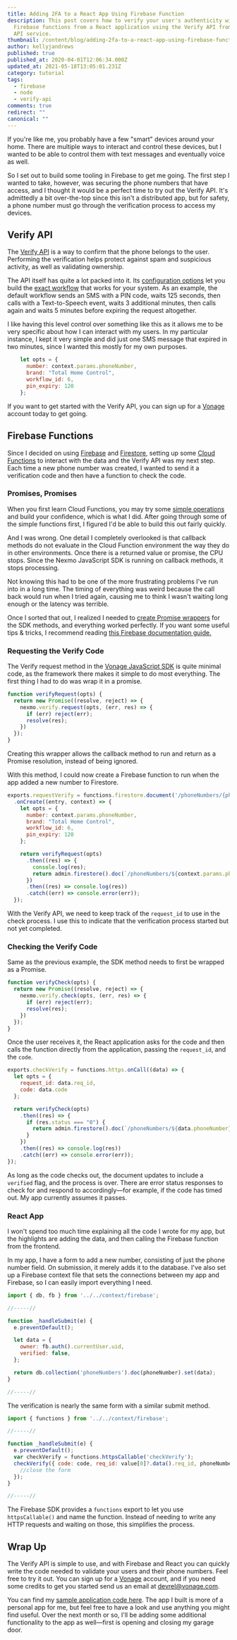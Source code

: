 ```yaml
---
title: Adding 2FA to a React App Using Firebase Function
description: This post covers how to verify your user's authenticity with
  Firebase functions from a React application using the Verify API from Vonage
  API service.
thumbnail: /content/blog/adding-2fa-to-a-react-app-using-firebase-function/E_Verify-with-React-Firebase_1200x600.png
author: kellyjandrews
published: true
published_at: 2020-04-01T12:06:34.000Z
updated_at: 2021-05-18T13:05:01.231Z
category: tutorial
tags:
  - firebase
  - node
  - verify-api
comments: true
redirect: ""
canonical: ""
---
```

If you're like me, you probably have a few "smart" devices around your home. There are multiple ways to interact and control these devices, but I wanted to be able to control them with text messages and eventually voice as well.  

So I set out to build some tooling in Firebase to get me going.  The first step I wanted to take, however, was securing the phone numbers that have access, and I thought it would be a perfect time to try out the Verify API. It's admittedly a bit over-the-top since this isn't a distributed app, but for safety, a phone number must go through the verification process to access my devices.  

<sign-up number></sign-up>

## Verify API

The [Verify API](https://developer.nexmo.com/verify/overview) is a way to confirm that the phone belongs to the user.  Performing the verification helps protect against spam and suspicious activity, as well as validating ownership.  

The API itself has quite a lot packed into it. Its [configuration options](https://developer.nexmo.com/verify/guides/changing-default-timings) let you build the [exact workflow](https://developer.nexmo.com/verify/guides/workflows-and-events) that works for your system. As an example, the default workflow sends an SMS with a PIN code, waits 125 seconds, then calls with a Text-to-Speech event, waits 3 additional minutes, then calls again and waits 5 minutes before expiring the request altogether.

I like having this level control over something like this as it allows me to be very specific about how I can interact with my users. In my particular instance, I kept it very simple and did just one SMS message that expired in two minutes, since I wanted this mostly for my own purposes.

```js
    let opts = {
      number: context.params.phoneNumber,
      brand: "Total Home Control",
      workflow_id: 6,
      pin_expiry: 120
    };
```

If you want to get started with the Verify API, you can sign up for a [Vonage](https://dashboard.nexmo.com/sign-up) account today to get going.

## Firebase Functions

Since I decided on using [Firebase](https://firebase.google.com/) and [Firestore](https://firebase.google.com/products/firestore), setting up some [Cloud Functions](https://firebase.google.com/products/functions) to interact with the data and the Verify API was my next step. Each time a new phone number was created, I wanted to send it a verification code and then have a function to check the code.  

### Promises, Promises

When you first learn Cloud Functions, you may try some [simple operations](https://firebase.google.com/docs/functions/get-started) and build your confidence,  which is what I did. After going through some of the simple functions first, I figured I'd be able to build this out fairly quickly.  

And I was wrong.  One detail I completely overlooked is that callback methods do not evaluate in the Cloud Function environment the way they do in other environments. Once there is a returned value or promise, the CPU stops. Since the Nexmo JavaScript SDK is running on callback methods, it stops processing.

Not knowing this had to be one of the more frustrating problems I've run into in a long time.  The timing of everything was weird because the call back would run when I tried again, causing me to think I wasn't waiting long enough or the latency was terrible.  

Once I sorted that out, I realized I needed to [create Promise wrappers](https://developer.mozilla.org/en-US/docs/Web/JavaScript/Guide/Using_promises) for the SDK methods, and everything worked perfectly. If you want some useful tips & tricks, I recommend reading [this Firebase documentation guide.](https://firebase.google.com/docs/functions/tips)

### Requesting the Verify Code

The Verify request method in the [Vonage JavaScript SDK](https://developer.vonage.com/sdk/stitch/javascript/) is quite minimal code, as the framework there makes it simple to do most everything. The first thing I had to do was wrap it in a promise.

```js
function verifyRequest(opts) {
  return new Promise((resolve, reject) => {
    nexmo.verify.request(opts, (err, res) => {
      if (err) reject(err);
      resolve(res);
    })
  });
}
```

Creating this wrapper allows the callback method to run and return as a Promise resolution, instead of being ignored.

With this method, I could now create a Firebase function to run when the app added a new number to Firestore.

```js
exports.requestVerify = functions.firestore.document('/phoneNumbers/{phoneNumber}')
  .onCreate((entry, context) => {
    let opts = {
      number: context.params.phoneNumber,
      brand: "Total Home Control",
      workflow_id: 6,
      pin_expiry: 120
    };

    return verifyRequest(opts)
      .then((res) => {
        console.log(res);
        return admin.firestore().doc(`/phoneNumbers/${context.params.phoneNumber}`).update({ req_id: res.request_id })
      })
      .then((res) => console.log(res))
      .catch((err) => console.error(err));
  });

```

With the Verify API, we need to keep track of the `request_id` to use in the check process. I use this to indicate that the verification process started but not yet completed.  

### Checking the Verify Code

Same as the previous example, the SDK method needs to first be wrapped as a Promise. 

```js
function verifyCheck(opts) {
  return new Promise((resolve, reject) => {
    nexmo.verify.check(opts, (err, res) => {
      if (err) reject(err);
      resolve(res);
    })
  });
}
```

Once the user receives it, the React application asks for the code and then calls the function directly from the application, passing the `request_id`, and the `code`. 

```js
exports.checkVerify = functions.https.onCall((data) => {
  let opts = {
    request_id: data.req_id,
    code: data.code
  };

  return verifyCheck(opts)
    .then((res) => {
      if (res.status === "0") {
        return admin.firestore().doc(`/phoneNumbers/${data.phoneNumber}`).update({ req_id: null, verified: true });
      }
    })
    .then((res) => console.log(res))
    .catch((err) => console.error(err));
});
```

As long as the code checks out, the document updates to include a `verified` flag, and the process is over.  There are error status responses to check for and respond to accordingly—for example, if the code has timed out. My app currently assumes it passes.


### React App

I won't spend too much time explaining all the code I wrote for my app, but the highlights are adding the data, and then calling the Firebase function from the frontend.

In my app, I have a form to add a new number, consisting of just the phone number field. On submission, it merely adds it to the database. I've also set up a Firebase context file that sets the connections between my app and Firebase, so I can easily import everything I need.

```js
import { db, fb } from '../../context/firebase';

//-----//

function _handleSubmit(e) {
  e.preventDefault();

  let data = {
    owner: fb.auth().currentUser.uid,
    verified: false,
  };

  return db.collection('phoneNumbers').doc(phoneNumber).set(data);
}

//-----//
```

The verification is nearly the same form with a similar submit method.

```js
import { functions } from '../../context/firebase';

//-----//

function _handleSubmit(e) {
  e.preventDefault();
  var checkVerify = functions.httpsCallable('checkVerify');
  checkVerify({ code: code, req_id: value[0]?.data().req_id, phoneNumber: value[0]?.id }).then(function (result) {
    //close the form
  });
}

//-----//
```

The Firebase SDK provides a `functions` export to let you use `httpsCallable()` and name the function. Instead of needing to write any HTTP requests and waiting on those, this simplifies the process.


## Wrap Up

The Verify API is simple to use, and with Firebase and React you can quickly write the code needed to validate your users and their phone numbers. Feel free to try it out. You can sign up for a [Vonage](https://dashboard.nexmo.com/sign-up) account, and if you need some credits to get you started send us an email at devrel@vonage.com.

You can find my [sample application code here](https://github.com/kellyjandrews/smart-home-app). The app I built is more of a personal app for me, but feel free to have a look and use anything you might find useful.  Over the next month or so, I'll be adding some additional functionality to the app as well—first is opening and closing my garage door.
